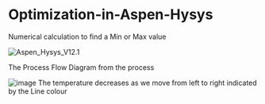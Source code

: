 # Optimization-in-Aspen-Hysys
Numerical calculation to find a Min or Max value

![Aspen_Hysys_V12.1](https://img.shields.io/badge/Aspen%20Hysys-V12.1-brightgreen)

The Process Flow Diagram from the process

![image](https://user-images.githubusercontent.com/121662875/230880899-55a81fff-3130-4a46-be63-0d5104568619.png)
The temperature decreases as we move from left to right indicated by the Line colour
